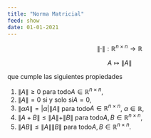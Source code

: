 ```yaml
---
title: "Norma Matricial"
feed: show
date: 01-01-2021
---
```


$$
\| \cdot \|: \mathbb{R}^{n \times n} \rightarrow \mathbb{R}
$$

$$
A \mapsto \|A\|
$$

que cumple las siguientes propiedades

1. $\|A\| \geq 0$ para todo$A \in \mathbb{R}^{n \times n}$,
2. $\|A\| = 0$ si y solo si$A = 0$,
3. $\|\alpha A\| = |\alpha| \|A\|$ para todo$A \in \mathbb{R}^{n \times n}$, $\alpha \in \mathbb{R}$,
4. $\|A + B\| \leq \|A\| + \|B\|$ para todo$A, B \in \mathbb{R}^{n \times n}$,
5. $\|AB\| \leq \|A\| \|B\|$ para todo$A, B \in \mathbb{R}^{n \times n}$.
